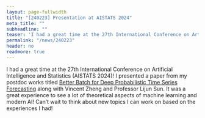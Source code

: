 ```yaml
---
layout: page-fullwidth
title: "[240223] Presentation at AISTATS 2024"
meta_title: ""
subheadline: ""
teaser: 'I had a great time at the 27th International Conference on Artificial Intelligence and Statistics (AISTATS 2024)! I presented a paper from my postdoc works titled “Better Batch for Deep Probabilistic Time Series Forecasting” along with Vincent Zheng and Professor Lijun Sun.'
permalink: "/news/240223"
header: no
readmore: true
---
```


I had a great time at the 27th International Conference on Artificial Intelligence and Statistics (AISTATS 2024)!
I presented a paper from my postdoc works titled [Better Batch for Deep Probabilistic Time Series Forecasting](https://proceedings.mlr.press/v238/zheng24a.html) along with Vincent Zheng and Professor Lijun Sun.
It was a great experience to see a lot of theoretical aspects of machine learning and modern AI! Can’t wait to think about new topics I can work on based on the experiences I had!

